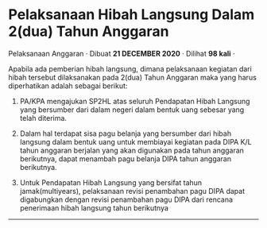 Pelaksanaan Hibah Langsung Dalam 2(dua) Tahun Anggaran
======================================================

Pelaksanaan Anggaran · Dibuat **21 DECEMBER 2020** · Dilihat **98 kali** ·

Apabila ada pemberian hibah langsung, dimana pelaksanaan kegiatan dari hibah tersebut dilaksanakan pada 2(dua) Tahun Anggaran maka yang harus diperhatikan adalah sebagai berikut:

1.  PA/KPA mengajukan SP2HL atas seluruh Pendapatan Hibah Langsung yang bersumber dari dalam negeri dalam bentuk uang sebesar yang telah diterima.  
    
2.  Dalam hal terdapat sisa pagu belanja yang bersumber dari hibah langsung dalam bentuk uang untuk membiayai kegiatan pada DIPA K/L tahun anggaran berjalan yang akan digunakan pada tahun anggaran berikutnya, dapat menambah pagu belanja DIPA tahun anggaran berikutnya.
3.  Untuk Pendapatan Hibah Langsung yang bersifat tahun jamak(multiyears), pelaksanaan revisi penambahan pagu DIPA dapat digabungkan dengan revisi penambahan pagu DIPA dari rencana penerimaan hibah langsung tahun berikutnya

  
  
  

* * *